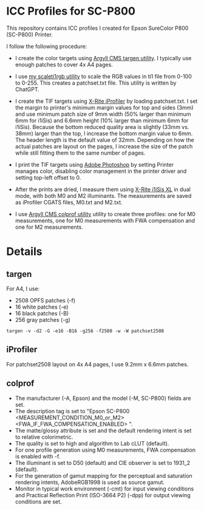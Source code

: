# ICC Profiles for SC-P800

This repository contains ICC profiles I created for Epson SureColor P800 (SC-P800) Printer.

I follow the following procedure:

- I create the color targets using [Argyll CMS targen utility](https://www.argyllcms.com/). I typically use enough patches to cover 4x A4 pages.

- I use [my scaleti1rgb utility](scaleti1rgb.py) to scale the RGB values in ti1 file from 0-100 to 0-255. This creates a patchset.txt file. This utility is written by ChatGPT.

- I create the TIF targets using [X-Rite iProfiler](https://www.xrite.com/categories/formulation-and-quality-assurance-software/i1profiler) by loading patchset.txt. I set the margin to printer's minimum margin values for top and sides (3mm) and use minimum patch size of 9mm width (50% larger than minimum 6mm for i1iSis) and 6.6mm height (10% larger than minimum 6mm for i1iSis). Because the bottom reduced quality area is slightly (33mm vs. 38mm) larger than the top, I increase the bottom margin value to 6mm. The header length is the default value of 32mm. Depending on how the actual patches are layout on the pages, I increase the size of the patch while still fitting them to the same number of pages.

- I print the TIF targets using [Adobe Photoshop](https://en.wikipedia.org/wiki/Adobe_Photoshop) by setting Printer manages color, disabling color management in the printer driver and setting top-left offset to 0.

- After the prints are dried, I measure them using [X-Rite i1iSis XL](https://xritephoto.com/documents/literature/en/L11-213_iSis_Brochure_en.pdf) in dual mode, with both M0 and M2 illuminants. The measurements are saved as iProfiler CGATS files, M0.txt and M2.txt.

- I use [Argyll CMS colprof utility](https://www.argyllcms.com/) utility to create three profiles: one for M0 measurements, one for M0 measurements with FWA compensation and one for M2 measurements.

# Details

## targen

For A4, I use:

- 2508 OPFS patches (-f)
- 16 white patches (-e)
- 16 black patches (-B)
- 256 gray patches (-g)

```
targen -v -d2 -G -e16 -B16 -g256 -f2508 -w -W patchset2508
```

## iProfiler

For patchset2508 layout on 4x A4 pages, I use 9.2mm x 6.6mm patches.

## colprof

- The manufacturer (-A, Epson) and the model (-M, SC-P800) fields are set.
- The description tag is set to "Epson SC-P800 <MEASUREMENT_CONDITION_M0_or_M2> <FWA_IF_FWA_COMPENSATION_ENABLED> <PAPER>".
- The matte/glossy attribute is set and the default rendering intent is set to relative colorimetric.
- The quality is set to high and algorithm to Lab cLUT (default).
- For one profile generation using M0 measurements, FWA compensation is enabled with -f.
- The illuminant is set to D50 (default) and CIE observer is set to 1931_2 (default).
- For the generation of gamut mapping for the perceptual and saturation rendering intents, AdobeRGB1998 is used as source gamut.
- Monitor in typical work environment (-cmt) for input viewing conditions and Practical Reflection Print (ISO-3664 P2) (-dpp) for output viewing conditions are set.
